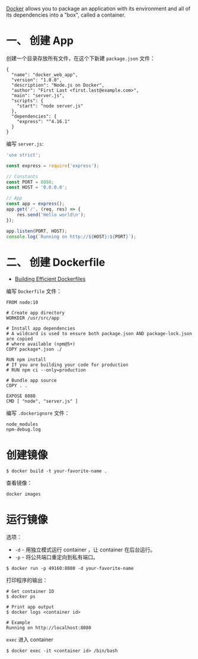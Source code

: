 [Docker](https://docs.docker.com/install/) allows you to package an application with its environment and all of its dependencies into a "box", called a container.  

# 一、 创建 App
创建一个目录存放所有文件，在这个下新建 `package.json` 文件：  
```
{
  "name": "docker_web_app",
  "version": "1.0.0",
  "description": "Node.js on Docker",
  "author": "First Last <first.last@example.com>",
  "main": "server.js",
  "scripts": {
    "start": "node server.js"
  },
  "dependencies": {
    "express": "^4.16.1"
  }
}
```

编写 `server.js`:  
```js
'use strict';

const express = require('express');

// Constants
const PORT = 8080;
const HOST = '0.0.0.0';

// App
const app = express();
app.get('/', (req, res) => {
    res.send('Hello world\n');
});

app.listen(PORT, HOST);
console.log(`Running on http://${HOST}:${PORT}`);
```


# 二、 创建 Dockerfile
* [Building Efficient Dockerfiles](http://bitjudo.com/blog/2014/03/13/building-efficient-dockerfiles-node-dot-js/)

编写 `Dockerfile` 文件：  
```
FROM node:10

# Create app directory
WORKDIR /usr/src/app

# Install app dependencies
# A wildcard is used to ensure both package.json AND package-lock.json are copied
# where available (npm@5+)
COPY package*.json ./

RUN npm install
# If you are building your code for production
# RUN npm ci --only=production

# Bundle app source
COPY . .

EXPOSE 8080
CMD [ "node", "server.js" ]
```

编写 `.dockerignore` 文件：  
```
node_modules
npm-debug.log
```

# 创建镜像
```
$ docker build -t your-favorite-name .
```
查看镜像：  
```
docker images
```

# 运行镜像
选项：  
* `-d` - 用独立模式运行 container ，让 container 在后台运行。
* `-p` - 将公共端口重定向到私有端口。

```
$ docker run -p 49160:8080 -d your-favorite-name
```

打印程序的输出：  
```
# Get container ID
$ docker ps

# Print app output
$ docker logs <container id>

# Example
Running on http://localhost:8080
```

`exec` 进入 container
```
$ docker exec -it <container id> /bin/bash
```

